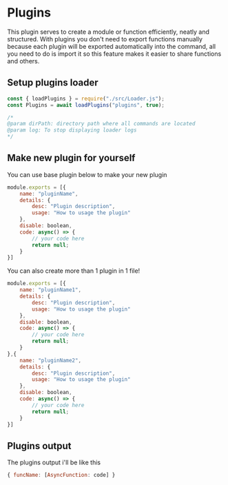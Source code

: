 # Plugins 
This plugin serves to create a module or function efficiently, neatly and structured. With plugins you don't need to export functions manually because each plugin will be exported automatically into the command, all you need to do is import it so this feature makes it easier to share functions and others.

## Setup plugins loader
```js
const { loadPlugins } = require("./src/Loader.js");
const Plugins = await loadPlugins("plugins", true);

/*
@param dirPath: directory path where all commands are located
@param log: To stop displaying loader logs
*/
```

## Make new plugin for yourself 
You can use base plugin below to make your new plugin
```js
module.exports = [{
	name: "pluginName",
	details: {
		desc: "Plugin description",
		usage: "How to usage the plugin"
	},
	disable: boolean,
	code: async() => {
		// your code here
		return null;
	}
}]
```
You can also create more than 1 plugin in 1 file!
```js
module.exports = [{
	name: "pluginName1",
	details: {
		desc: "Plugin description",
		usage: "How to usage the plugin"
	},
	disable: boolean,
	code: async() => {
		// your code here
		return null;
	}
},{
	name: "pluginName2",
	details: {
		desc: "Plugin description",
		usage: "How to usage the plugin"
	},
	disable: boolean,
	code: async() => {
		// your code here
		return null;
	}
}]
```

## Plugins output
The plugins output i'll be like this
```js
{ funcName: [AsyncFunction: code] }
```